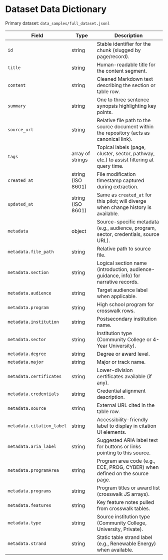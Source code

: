 # Dataset Data Dictionary

Primary dataset: `data_samples/full_dataset.jsonl`

| Field | Type | Description |
| --- | --- | --- |
| `id` | string | Stable identifier for the chunk (slugged by page/record). |
| `title` | string | Human-readable title for the content segment. |
| `content` | string | Cleaned Markdown text describing the section or table row. |
| `summary` | string | One to three sentence synopsis highlighting key points. |
| `source_url` | string | Relative file path to the source document within the repository (acts as canonical link). |
| `tags` | array of strings | Topical labels (page, cluster, sector, pathway, etc.) to assist filtering at query time. |
| `created_at` | string (ISO 8601) | File modification timestamp captured during extraction. |
| `updated_at` | string (ISO 8601) | Same as `created_at` for this pilot; will diverge when change history is available. |
| `metadata` | object | Source-specific metadata (e.g., audience, program, sector, credentials, source URL). |
| `metadata.file_path` | string | Relative path to source file. |
| `metadata.section` | string | Logical section name (introduction, audience-guidance, info) for narrative records. |
| `metadata.audience` | string | Target audience label when applicable. |
| `metadata.program` | string | High school program for crosswalk rows. |
| `metadata.institution` | string | Postsecondary institution name. |
| `metadata.sector` | string | Institution type (Community College or 4-Year University). |
| `metadata.degree` | string | Degree or award level. |
| `metadata.major` | string | Major or track name. |
| `metadata.certificates` | string | Lower-division certificates available (if any). |
| `metadata.credentials` | string | Credential alignment description. |
| `metadata.source` | string | External URL cited in the table row. |
| `metadata.citation_label` | string | Accessibility-friendly label to display in citation UI elements. |
| `metadata.aria_label` | string | Suggested ARIA label text for buttons or links pointing to this source. |
| `metadata.programArea` | string | Program area code (e.g., ECE, PROG, CYBER) when defined on the source page. |
| `metadata.programs` | string | Program titles or award list (crosswalk JS arrays). |
| `metadata.features` | string | Key feature notes pulled from crosswalk tables. |
| `metadata.type` | string | Source institution type (Community College, University, Private). |
| `metadata.strand` | string | Static table strand label (e.g., Renewable Energy) when available. |
